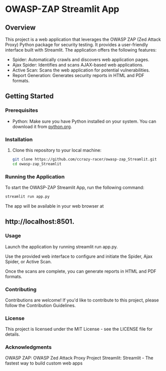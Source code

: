 # OWASP-ZAP Streamlit App

## Overview

This project is a web application that leverages the OWASP ZAP (Zed Attack Proxy) Python package for security testing. It provides a user-friendly interface built with Streamlit. The application offers the following features:

- Spider: Automatically crawls and discovers web application pages.
- Ajax Spider: Identifies and scans AJAX-based web applications.
- Active Scan: Scans the web application for potential vulnerabilities.
- Report Generation: Generates security reports in HTML and PDF formats.

## Getting Started

### Prerequisites

- Python: Make sure you have Python installed on your system. You can download it from [python.org](https://www.python.org/downloads/).

### Installation

1. Clone this repository to your local machine:

    ```bash
    git clone https://github.com/ccrazy-racer/owasp-zap_Streamlit.git
    cd owasp-zap_Streamlit
    ```
### Running the Application

To start the OWASP-ZAP Streamlit App, run the following command:

```bash
streamlit run app.py
```

The app will be available in your web browser at 
## http://localhost:8501.

### Usage
Launch the application by running streamlit run app.py.

Use the provided web interface to configure and initiate the Spider, Ajax Spider, or Active Scan.

Once the scans are complete, you can generate reports in HTML and PDF formats.

### Contributing
Contributions are welcome! If you'd like to contribute to this project, please follow the Contribution Guidelines.

### License
This project is licensed under the MIT License - see the LICENSE file for details.

### Acknowledgments
OWASP ZAP: OWASP Zed Attack Proxy Project
Streamlit: Streamlit - The fastest way to build custom web apps
